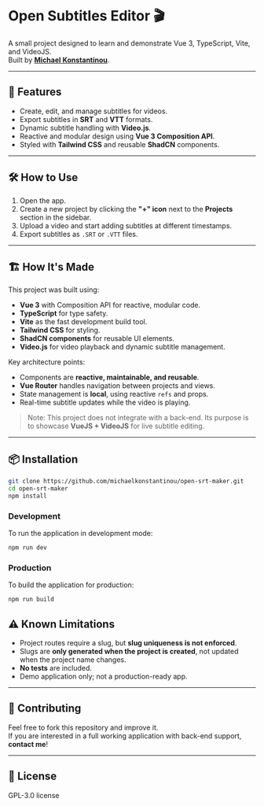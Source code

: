 # Open Subtitles Editor 🎬

A small project designed to learn and demonstrate Vue 3, TypeScript, Vite, and VideoJS.  
Built by **[Michael Konstantinou](https://mkonst.com/)**.

---

## 🚀 Features

- Create, edit, and manage subtitles for videos.
- Export subtitles in **SRT** and **VTT** formats.
- Dynamic subtitle handling with **Video.js**.
- Reactive and modular design using **Vue 3 Composition API**.
- Styled with **Tailwind CSS** and reusable **ShadCN** components.

---

## 🛠 How to Use

1. Open the app.
2. Create a new project by clicking the **"+" icon** next to the **Projects** section in the sidebar.
3. Upload a video and start adding subtitles at different timestamps.
4. Export subtitles as `.SRT` or `.VTT` files.

---

## 🏗 How It's Made

This project was built using:

- **Vue 3** with Composition API for reactive, modular code.
- **TypeScript** for type safety.
- **Vite** as the fast development build tool.
- **Tailwind CSS** for styling.
- **ShadCN components** for reusable UI elements.
- **Video.js** for video playback and dynamic subtitle management.

Key architecture points:

- Components are **reactive, maintainable, and reusable**.
- **Vue Router** handles navigation between projects and views.
- State management is **local**, using reactive `refs` and props.
- Real-time subtitle updates while the video is playing.

> Note: This project does not integrate with a back-end. Its purpose is to showcase **VueJS + VideoJS** for live subtitle editing.

---

## 📦 Installation

```bash
git clone https://github.com/michaelkonstantinou/open-srt-maker.git
cd open-srt-maker
npm install
```

### Development
To run the application in development mode:

```bash
npm run dev
```

### Production
To build the application for production:
```bash
npm run build
```

## ⚠ Known Limitations

- Project routes require a slug, but **slug uniqueness is not enforced**.
- Slugs are **only generated when the project is created**, not updated when the project name changes.
- **No tests** are included.
- Demo application only; not a production-ready app.

---

## 🧩 Contributing

Feel free to fork this repository and improve it.  
If you are interested in a full working application with back-end support, **contact me**!

---

## 📜 License

GPL-3.0 license
